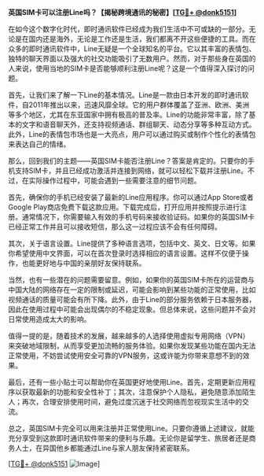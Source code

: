 **英国SIM卡可以注册Line吗？【揭秘跨境通讯的秘密】[[TG💪+ @donk5151](https://t.me/s/donk5151)]**

在如今这个数字化时代，即时通讯软件已经成为我们生活中不可或缺的一部分。无论是在国内还是海外，无论是工作还是生活，我们都离不开这些便捷的工具。而在众多的即时通讯软件中，Line无疑是一个全球知名的平台。它以其丰富的表情包、独特的聊天界面以及强大的社交功能吸引了无数用户。然而，对于那些身在英国的人来说，使用当地的SIM卡是否能够顺利注册Line呢？这是一个值得深入探讨的问题。

首先，让我们来了解一下Line的基本情况。Line是一款由日本开发的即时通讯软件，自2011年推出以来，迅速风靡全球。它的用户群体覆盖了亚洲、欧洲、美洲等多个地区，尤其在东亚国家中拥有极高的普及率。Line的功能非常丰富，除了基本的文字和语音聊天外，还支持视频通话、群组聊天、动态分享等多种互动方式。此外，Line的表情包市场也是一大亮点，用户可以通过购买或制作个性化的表情包来表达自己的情绪。

那么，回到我们的主题——英国SIM卡能否注册Line？答案是肯定的。只要你的手机支持SIM卡，并且已经成功激活并连接到网络，就可以轻松下载并注册Line。不过，在实际操作过程中，可能会遇到一些需要注意的细节问题。

首先，确保你的手机已经安装了最新的Line应用程序。你可以通过App Store或者Google Play商店免费下载这款应用。下载完成后，打开应用并按照提示进行注册。通常情况下，你需要输入有效的手机号码来接收验证码。如果你的英国SIM卡已经正常工作并且可以接收短信，那么这一过程应该不会有任何障碍。

其次，关于语言设置。Line提供了多种语言选项，包括中文、英文、日文等。如果你希望使用中文界面，可以在首次登录时选择相应的语言设置。这样不仅便于操作，也能更好地与中国的亲朋好友保持联系。

当然，也有一些潜在的问题需要留意。例如，如果你的英国SIM卡所在的运营商与中国大陆的网络存在一定的限制或延迟，可能会影响到某些功能的正常使用，比如视频通话的质量可能会有所下降。此外，由于Line的部分服务依赖于日本服务器，因此在使用过程中可能会出现偶尔的不稳定现象。但总体来说，这些问题并不会对日常使用造成太大的影响。

值得一提的是，随着技术的发展，越来越多的人选择使用虚拟专用网络（VPN）来突破地域限制，从而享受更加流畅的服务体验。如果你发现某些功能在国内无法正常使用，不妨尝试使用安全可靠的VPN服务，这或许能为你带来意想不到的效果。

最后，还有一些小贴士可以帮助你在英国更好地使用Line。首先，定期更新应用程序以获取最新的功能和安全性补丁；其次，注意保护个人隐私，避免随意添加陌生人；再次，合理安排使用时间，避免过度沉迷于社交网络而忽视现实生活中的交流。

总之，英国SIM卡完全可以用来注册并正常使用Line。只要你遵循上述建议，就能充分享受到这款即时通讯软件带来的便利与乐趣。无论你是留学生、旅居者还是商务人士，在异国他乡都能通过Line与家人朋友保持紧密联系。

[[TG💪+ @donk5151](https://t.me/s/donk5151) ![Image](https://i.postimg.cc/rwNCRYN7/Snipaste-2025-04-30-17-27-05.png)]